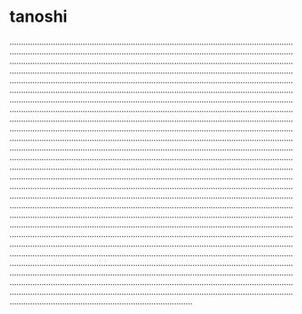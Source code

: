 # tanoshi

....................................................................................................................................................................................................................................................................................................................................................................................................................................................................................................................................................................................................................................................................................................................................................................................................................................................................................................................................................................................................................................................................................................................................................................................................................................................................................................................................................................................................................................................................................................................................................................................................................................................................................................................................................................................................................................................................................................................................................................................................................................................................................................................................................................................................................................................................................................................................................................................................................................................................................................................................................................................................................................................................................................................................................................................................................................................................................................................................................................................................................................................................................................................................................................................................................................................................................................................................................................................................................................................................................................................................................................
